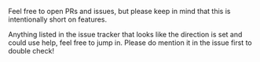 Feel free to open PRs and issues, but please keep in mind that this is intentionally short on features.

Anything listed in the issue tracker that looks like the direction is set and could use help, feel free
to jump in. Please do mention it in the issue first to double check!

